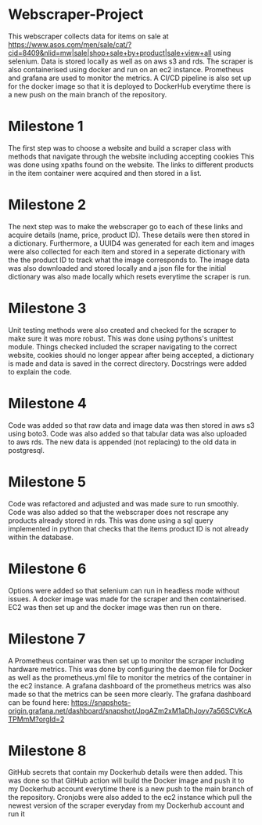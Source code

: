 # Webscraper-Project
This webscraper collects data for items on sale at https://www.asos.com/men/sale/cat/?cid=8409&nlid=mw|sale|shop+sale+by+product|sale+view+all using selenium. Data is stored locally as well as on aws s3 and rds. The scraper is also containerised using docker and run on an ec2 instance. Prometheus and grafana are used to monitor the metrics. A CI/CD pipeline is also set up for the docker image so that it is deployed to DockerHub everytime there is a new push on the main branch of the repository. 
# Milestone 1
The first step was to choose a website and build a scraper class with methods that navigate through the website including accepting cookies This was done using xpaths found on the website. The links to different products in the item container were acquired and then stored in a list.
# Milestone 2
The next step was to make the webscraper go to each of these links and acquire details (name, price, product ID). These details were then stored in a dictionary. Furthermore, a UUID4 was generated for each item and images were also collected for each item and stored in a seperate dictionary with the the product ID to track what the image corresponds to.
The image data was also downloaded and stored locally and a json file for the initial dictionary was also made locally which resets everytime the scraper is run.
# Milestone 3
Unit testing methods were also created and checked for the scraper to make sure it was more robust. This was done using pythons's unittest module. Things checked included the scraper navigating to the correct website, cookies should no longer appear after being accepted, a dictionary is made and data is saved in the correct directory. Docstrings were added to explain the code.
# Milestone 4
Code was added so that raw data and image data was then stored in aws s3 using boto3. Code was also added so that tabular data was also uploaded to aws rds. The new data is appended (not replacing) to the old data in postgresql.
# Milestone 5 
Code was refactored and adjusted and was made sure to run smoothly. Code was also added so that the webscraper does not rescrape any products already stored in rds. This was done using a sql query implemented in python that checks that the items product ID is not already within the database.
# Milestone 6
Options were added so that selenium can run in headless mode without issues. A docker image was made for the scraper and then containerised. EC2 was then set up and the docker image was then run on there.
# Milestone 7
A Prometheus container was then set up to monitor the scraper including hardware metrics. This was done by configuring the daemon file for Docker as well as the prometheus.yml file to monitor the metrics of the container in the ec2 instance. A grafana dashboard of the prometheus metrics was also made so that the metrics can be seen more clearly.  The grafana dashboard can be found here: https://snapshots-origin.grafana.net/dashboard/snapshot/JpgAZm2xM1aDhJoyv7a56SCVKcATPMmM?orgId=2
# Milestone 8
GitHub secrets that contain my Dockerhub details were then added. This was done so that GitHub action will build the Docker image and push it to my Dockerhub account everytime there is a new push to the main branch of the repository. Cronjobs were also added to the ec2 instance which pull the newest version of the scraper everyday from my Dockerhub account and run it

